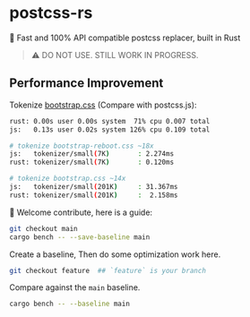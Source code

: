 # postcss-rs

🚀 Fast and 100% API compatible postcss replacer, built in Rust

> ⚠️ DO NOT USE. STILL WORK IN PROGRESS.

## Performance Improvement 

Tokenize [bootstrap.css](./assets/bootstrap.css) (Compare with postcss.js):

```bash
rust: 0.00s user 0.00s system  71% cpu 0.007 total
js:   0.13s user 0.02s system 126% cpu 0.109 total

# tokenize bootstrap-reboot.css ~18x
js:   tokenizer/small(7K)       : 2.274ms
rust: tokenizer/small(7K)       : 0.120ms

# tokenize bootstrap.css ~14x
js:   tokenizer/small(201K)     : 31.367ms
rust: tokenizer/small(201K)     :  2.158ms
```

🎉 Welcome contribute, here is a guide:

```bash
git checkout main
cargo bench -- --save-baseline main
```

Create a baseline, Then do some optimization work here.

```bash
git checkout feature  ## `feature` is your branch 
```

Compare against the `main` baseline.

```bash
cargo bench -- --baseline main
```
